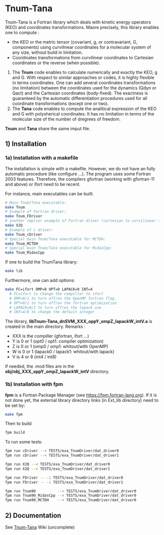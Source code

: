# Tnum-Tana


Tnum-Tana is a Fortran library which deals with kinetic energy operators (KEO) and coordinates transformations.
Maore precisely, this library enables one to compute :

- the KEO or the metric tensor (covariant, g, or contravariant, G, components) using curvilinear coordinates for a molecular system of any size, without build in limitation.
- Coordinates transformations from curvilinear coordinates to Cartesian coordinates or the reverse (when possible). 

1. The **Tnum** code enables to calculate numerically and exactly the KEO, g and G. With respect to similar approaches or codes, it is highly flexible in terms coordinates. One can add several coordinates transformations (no limitation) between the coordinates used for the dynamics (Qdyn or Qact) and the Cartesian coordinates (body-fixed).
The exactness is guaranteed by the automatic differentiation procedures used for all coordinate transformations (except one or two).
2. The **Tana** code enables to compute the analitical expression of the KEO and G with polysherical coordinates. It has no limitation in terms of the molecular size of the number of dregrees of freedom.

**Tnum** and **Tana** share the same imput file.

## 1) Installation

### 1a) Installation with a makefile

The installation is simple with a makefile. However, we do not have an fully automatic procedure (like configure ...). The program uses some Fortran 2003 features. Therefore, the compilers gfortran (working with gfortran-11 and above) or ifort need to be recent.

For instance, main executables can be built:

```bash
# Main Tnum/Tana executable:
make Tnum
# Example of Fortran driver:
make Tnum_FDriver
# another smplier example of Fortran driver (cartesian to curvilinear transformation):
make X2Q
# Example of c driver:
make Tnum_cDriver
# Special main Tnum/Tana executable for MCTDH:
make Tnum_MCTDH
# Special main Tnum/Tana executable for MidasCpp:
make Tnum_MidasCpp
```

If one to build the TnumTana library:

```bash
make lib
```

Furthermore, one can add options:

```bash
make FC=ifort OMP=0 OPT=0 LAPACK=0 INT=4
  # FC=ifort to change the compiller to ifort
  # OMP=0/1 to turn off/on the OpenMP fortran flag.
  # OPT=0/1 to turn off/on the fortran optimization.
  # LAPACK=0/1 to turn off/on the lapack use
  # INT=4/8 to change the default integer
```

The library, **libTnum-Tana_dnSVM_XXX_oppY_ompZ_lapackW_intV.a** is created in the main directory.
Remarks : 

- XXX is the compiller (gfortran, ifort ...)
- Y is 0 or 1 (opt0 / opt1: compiler optimization)
- Z is 0 or 1 (omp0 / omp1: whitout/with OpenMP)
- W is 0 or 1 (lapack0 / lapack1: whitout/with lapack)
- V is 4 or 8 (int4 / int8)

If needed, the .mod files are in the **obj/obj_XXX_oppY_ompZ_lapackW_intV** directory.

### 1b) Installation with fpm

**fpm** is a Fortran Package Manager (see https://fpm.fortran-lang.org).
If it is not done yet, the external library directory links (in Ext_lib directory) need to be set by:

```bash
make fpm
```

Then to build 

```bash
fpm build
```

To run some tests:

```bash
fpm run cDriver --< TESTS/exa_TnumDriver/dat_driver0
fpm run cDriver --< TESTS/exa_TnumDriver/dat_driver1

fpm run X2Q --< TESTS/exa_TnumDriver/dat_driver0
fpm run X2Q --< TESTS/exa_TnumDriver/dat_driver1

fpm run FDriver -- -i TESTS/exa_TnumDriver/dat_driver0
fpm run FDriver -- -i TESTS/exa_TnumDriver/dat_driver1

fpm run Tnum90          --< TESTS/exa_TnumDriver/dat_driver0
fpm run Tnum90_MidasCpp --< TESTS/exa_TnumDriver/dat_driver0
fpm run Tnum90_MCTDH    --< TESTS/exa_TnumDriver/dat_driver0
```

## 2) Documentation

See [Tnum-Tana](https://github.com/lauvergn/Tnum-Tana/wiki) Wiki (uncomplete)